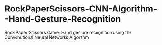 # RockPaperScissors-CNN-Algorithm--Hand-Gesture-Recognition
Rock Paper Scissors Game: Hand gesture recognition using the Convonutional Neural Networks Algorithm
